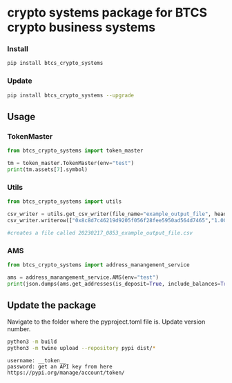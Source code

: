 # crypto systems package for BTCS crypto business systems


### Install
```bash
pip install btcs_crypto_systems
```

### Update
```bash
pip install btcs_crypto_systems --upgrade
```
## Usage

### TokenMaster
```python
from btcs_crypto_systems import token_master

tm = token_master.TokenMaster(env="test")
print(tm.assets[7].symbol)
```

### Utils
```python
from btcs_crypto_systems import utils

csv_writer = utils.get_csv_writer(file_name="example_output_file", headers=["address", "balance"])
csv_writer.writerow(["0x8c8d7c46219d9205f056f28fee5950ad564d7465","1.001"])

#creates a file called 20230217_0853_example_output_file.csv
```

### AMS
```python
from btcs_crypto_systems import address_manangement_service

ams = address_manangement_service.AMS(env="test")
print(json.dumps(ams.get_addresses(is_deposit=True, include_balances=True, limit=10, tags=["siba"]), indent=2))
```


## Update the package
Navigate to the folder where the pyproject.toml file is. Update version number.
```bash
python3 -m build
python3 -m twine upload --repository pypi dist/*
```
```
username: __token__
password: get an API key from here https://pypi.org/manage/account/token/ 
```
